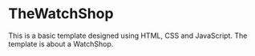 # TheWatchShop

This is a basic template designed using HTML, CSS and JavaScript. 
The template is about a WatchShop.
